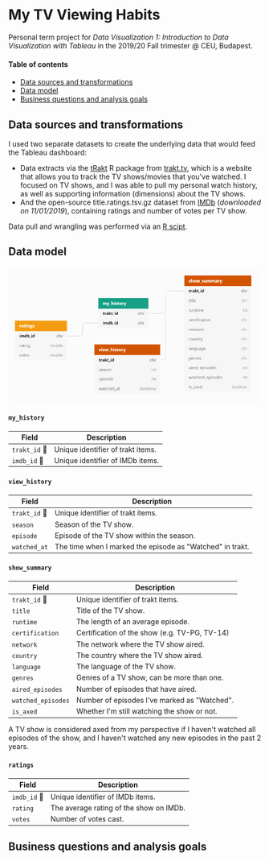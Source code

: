 # My TV Viewing Habits
Personal term project for *Data Visualization 1: Introduction to Data Visualization with Tableau* in the 2019/20 Fall trimester @ CEU, Budapest.

#### Table of contents

- [Data sources and transformations](#data-sources-and-transformations)
- [Data model](#data-model)
- [Business questions and analysis goals](#business-questions-and-analysis-goals)

## Data sources and transformations

I used two separate datasets to create the underlying data that would feed the Tableau dashboard:
* Data extracts via the [tRakt](http://jemus42.github.io/tRakt/index.html) R package from [trakt.tv](http://trakt.tv/), which is a website that allows you to track the TV shows/movies that you've watched. I focused on TV shows, and I was able to pull my personal watch history, as well as supporting information (dimensions) about the TV shows.
* And the open-source title.ratings.tsv.gz dataset from [IMDb](https://www.imdb.com/interfaces/) (*downloaded on 11/01/2019*), containing ratings and number of votes per TV show.

Data pull and wrangling was performed via an [R scipt](personal-project/get_trakt_data.R).

## Data model

![alt text](personal-project/data_model.PNG "Data Model")

#### `my_history`

| Field | Description |
| --- | --- |
| `trakt_id` :key: | Unique identifier of trakt items. |
| `imdb_id` :key: | Unique identifier of IMDb items. |

#### `view_history`

| Field | Description |
| --- | --- |
| `trakt_id` :key: | Unique identifier of trakt items. |
| `season` | Season of the TV show. |
| `episode` | Episode of the TV show within the season. |
| `watched_at` | The time when I marked the episode as "Watched" in trakt. |

#### `show_summary`

| Field | Description |
| --- | --- |
| `trakt_id` :key: | Unique identifier of trakt items. |
| `title` | Title of the TV show. |
| `runtime` | The length of an average episode. |
| `certification` | Certification of the show (e.g. TV-PG, TV-14) |
| `network` | The network where the TV show aired. |
| `country` | The country where the TV show aired. |
| `language` | The language of the TV show. |
| `genres` | Genres of a TV show, can be more than one. |
| `aired_episodes` | Number of episodes that have aired. |
| `watched_episodes` | Number of episodes I've marked as "Watched". |
| `is_axed` | Whether I'm still watching the show or not. |

A TV show is considered axed from my perspective if I haven't watched all episodes of the show, and I haven't watched any new episodes in the past 2 years.

#### `ratings`

| Field | Description |
| --- | --- |
| `imdb_id` :key: | Unique identifier of IMDb items. |
| `rating` | The average rating of the show on IMDb. |
| `votes` | Number of votes cast. |

## Business questions and analysis goals
